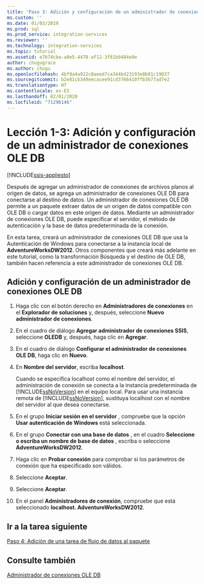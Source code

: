 ```yaml
---
title: 'Paso 3: Adición y configuración de un administrador de conexiones OLE DB | Microsoft Docs'
ms.custom: ''
ms.date: 01/03/2019
ms.prod: sql
ms.prod_service: integration-services
ms.reviewer: ''
ms.technology: integration-services
ms.topic: tutorial
ms.assetid: e7b74cba-a0e5-4478-af12-3f81b9484e9e
author: chugugrace
ms.author: chugu
ms.openlocfilehash: 4bf9a4a922c8aeed7ca344b423193e8b01c19037
ms.sourcegitcommit: b2e81cb349eecacee91cd3766410ffb3677ad7e2
ms.translationtype: HT
ms.contentlocale: es-ES
ms.lasthandoff: 02/01/2020
ms.locfileid: "71296146"
---
```

# <a name="lesson-1-3-add-and-configure-an-ole-db-connection-manager"></a>Lección 1-3: Adición y configuración de un administrador de conexiones OLE DB

[!INCLUDE[ssis-appliesto](../includes/ssis-appliesto-ssvrpluslinux-asdb-asdw-xxx.md)]



Después de agregar un administrador de conexiones de archivos planos al origen de datos, se agrega un administrador de conexiones OLE DB para conectarse al destino de datos. Un administrador de conexiones OLE DB permite a un paquete extraer datos de un origen de datos compatible con OLE DB o cargar datos en este origen de datos. Mediante un administrador de conexiones OLE DB, puede especificar el servidor, el método de autenticación y la base de datos predeterminada de la conexión.  
  
En esta tarea, creará un administrador de conexiones OLE DB que usa la Autenticación de Windows para conectarse a la instancia local de **AdventureWorksDW2012**. Otros componentes que creará más adelante en este tutorial, como la transformación Búsqueda y el destino de OLE DB, también hacen referencia a este administrador de conexiones OLE DB.  
  
## <a name="add-and-configure-an-ole-db-connection-manager"></a>Adición y configuración de un administrador de conexiones OLE DB

1. Haga clic con el botón derecho en **Administradores de conexiones** en el **Explorador de soluciones** y, después, seleccione **Nuevo administrador de conexiones**.

1. En el cuadro de diálogo **Agregar administrador de conexiones SSIS**, seleccione **OLEDB** y, después, haga clic en **Agregar**.
    
2. En el cuadro de diálogo **Configurar el administrador de conexiones OLE DB**, haga clic en **Nuevo**.  
  
3. En **Nombre del servidor**, escriba **localhost**.  
  
    Cuando se especifica localhost como el nombre del servidor, el administración de conexión se conecta a la instancia predeterminada de [!INCLUDE[ssNoVersion](../includes/ssnoversion-md.md)] en el equipo local. Para usar una instancia remota de [!INCLUDE[ssNoVersion](../includes/ssnoversion-md.md)], sustituya localhost con el nombre del servidor al que desea conectarse.  
  
4. En el grupo **Iniciar sesión en el servidor** , compruebe que la opción **Usar autenticación de Windows** está seleccionada.  
  
5. En el grupo **Conectar con una base de datos** , en el cuadro **Seleccione o escriba un nombre de base de datos** , escriba o seleccione **AdventureWorksDW2012**.  
  
6. Haga clic en **Probar conexión** para comprobar si los parámetros de conexión que ha especificado son válidos.  
  
7. Seleccione **Aceptar**.  
  
8. Seleccione **Aceptar**.  
  
9. En el panel **Administradores de conexión**, compruebe que está seleccionado **localhost. AdventureWorksDW2012**.  
  

## <a name="go-to-next-task"></a>Ir a la tarea siguiente
[Paso 4: Adición de una tarea de flujo de datos al paquete](../integration-services/lesson-1-4-adding-a-data-flow-task-to-the-package.md)  
  
## <a name="see-also"></a>Consulte también  
[Administrador de conexiones OLE DB](../integration-services/connection-manager/ole-db-connection-manager.md)  
  
